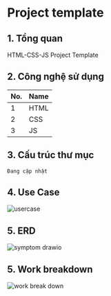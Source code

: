 # Project template

## 1. Tổng quan

 HTML-CSS-JS Project Template

## 2. Công nghệ sử dụng

| No. | Name |
| --- | ---- |
| 1   | HTML |
| 2   | CSS  |
| 3   | JS   |

## 3. Cấu trúc thư mục

```
Đang cập nhật
```
## 4. Use Case

![usercase](https://github.com/PhuNguyen02/yourdoctor/assets/93579291/4c7ff421-956c-443d-bb20-15c6c756c680)

## 5. ERD
![symptom drawio](https://github.com/PhuNguyen02/yourdoctor/assets/93579291/6c8fa77b-a765-4907-9f4b-d6c0f40ae4ad)

## 5. Work breakdown

![work break down](https://github.com/PhuNguyen02/yourdoctor/assets/93579291/c5762fca-d6a2-4819-ba02-256c45c0688a)

